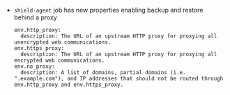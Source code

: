* `shield-agent` job has new properties enabling backup and restore behind a proxy
 
     ```		
    env.http_proxy:		
       description: The URL of an upstream HTTP proxy for proxying all unencrypted web communications.		
    env.https_proxy:		
       description: The URL of an upstream HTTP proxy for proxying all encrypted web communications.		
    env.no_proxy:		
       description: A list of domains, partial domains (i.e. ".example.com"), and IP addresses that should not be routed through env.http_proxy and env.https_proxy.
     ```